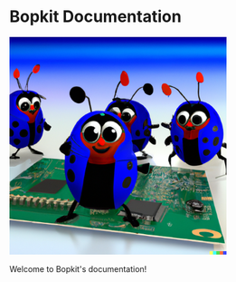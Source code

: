 # Bopkit Documentation

<p>
  <img
    src="https://github.com/mbarbin/bopkit/blob/assets/image/bopkit-doc.png?raw=true"
    width='384'
    alt="Logo"
  />
</p>

Welcome to Bopkit's documentation!

